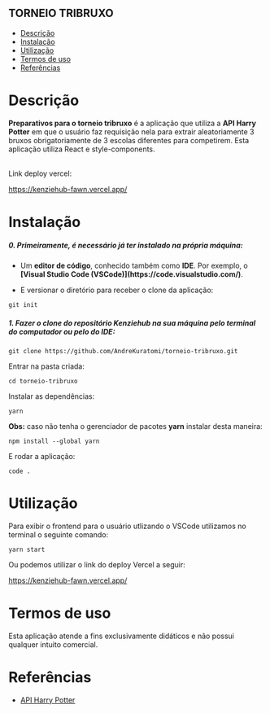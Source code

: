 ## TORNEIO TRIBRUXO

- [Descrição](#descrição)
- [Instalação](#instalação)
- [Utilização](#utilização)
- [Termos de uso](#termos-de-uso)
- [Referências](#referências)

# Descrição

<p><b>Preparativos para o torneio tribruxo</b> é a aplicação que utiliza a <strong>API Harry Potter</strong> em que o usuário faz requisição nela para extrair aleatoriamente 3 bruxos obrigatoriamente de 3 escolas diferentes para competirem. Esta aplicação utiliza React e style-components.</p>
<br>
Link deploy vercel:

https://kenziehub-fawn.vercel.app/

# Instalação

<h5>0. Primeiramente, é necessário já ter instalado na própria máquina:</h5>

- <p> Um <b>editor de código</b>, conhecido também como <b>IDE</b>. Por exemplo, o <b>[Visual Studio Code (VSCode)](https://code.visualstudio.com/)</b>.</p>

- <p> E versionar o diretório para receber o clone da aplicação:</p>

```
git init
```

<h5>1. Fazer o clone do repositório <b>Kenziehub</b> na sua máquina pelo terminal do computador ou pelo do IDE:</h5>

```
git clone https://github.com/AndreKuratomi/torneio-tribruxo.git
```

<p>Entrar na pasta criada:</p>

```
cd torneio-tribruxo
```

<p>Instalar as dependências:</p>

```
yarn
```

<p><b>Obs:</b> caso não tenha o gerenciador de pacotes <b>yarn</b> instalar desta maneira:</p>

```
npm install --global yarn
```

<p>E rodar a aplicação:</p>

```
code .
```

# Utilização

<p>Para exibir o frontend para o usuário utlizando o VSCode utilizamos no terminal o seguinte comando:</p>

```
yarn start
```

<p>Ou podemos utilizar o link do deploy Vercel a seguir:</p>

https://kenziehub-fawn.vercel.app/


# Termos de uso

<p>Esta aplicação atende a fins exclusivamente didáticos e não possui qualquer intuito comercial.</p>


# Referências

- [API Harry Potter](http://hp-api.herokuapp.com/)

